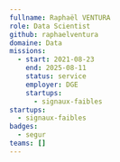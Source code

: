 ```yaml
---
fullname: Raphaël VENTURA
role: Data Scientist
github: raphaelventura
domaine: Data
missions:
  - start: 2021-08-23
    end: 2025-08-11
    status: service
    employer: DGE
    startups:
      - signaux-faibles
startups:
  - signaux-faibles
badges:
  - segur
teams: []
---
```

